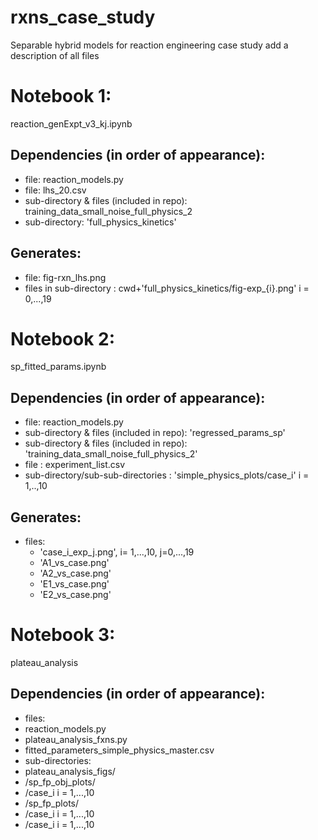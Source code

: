 # rxns_case_study
Separable hybrid models for reaction engineering case study
add a description of all files


# Notebook 1:
reaction_genExpt_v3_kj.ipynb

## Dependencies (in order of appearance):
* file: reaction_models.py
* file: lhs_20.csv
* sub-directory & files (included in repo): training_data_small_noise_full_physics_2
* sub-directory: 'full_physics_kinetics'

## Generates:
* file: fig-rxn_lhs.png
* files in sub-directory : cwd+'full_physics_kinetics/fig-exp_{i}.png' i = 0,...,19

# Notebook 2:
sp_fitted_params.ipynb

## Dependencies (in order of appearance):
* file: reaction_models.py
* sub-directory & files (included in repo): 'regressed_params_sp'
* sub-directory & files (included in repo): 'training_data_small_noise_full_physics_2'
* file : experiment_list.csv
* sub-directory/sub-sub-directories : 'simple_physics_plots/case_i' i = 1,..,10

## Generates:
* files: 
  * 'case_i_exp_j.png', i= 1,...,10, j=0,...,19
  * 'A1_vs_case.png'
  * 'A2_vs_case.png'
  * 'E1_vs_case.png'
  * 'E2_vs_case.png'

# Notebook 3:
plateau_analysis

## Dependencies (in order of appearance):
* files:
 * reaction_models.py
 * plateau_analysis_fxns.py
 * fitted_parameters_simple_physics_master.csv
* sub-directories:
 * plateau_analysis_figs/
  * /sp_fp_obj_plots/
   * /case_i i = 1,...,10
  * /sp_fp_plots/
   * /case_i i = 1,...,10
   * /case_i i = 1,...,10
